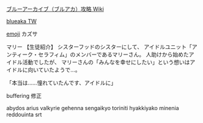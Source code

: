 
[ブルーアーカイブ（ブルアカ）攻略 Wiki](https://bluearchive.wikiru.jp/?%E2%98%853) 

[blueaka TW](https://forum.nexon.com/bluearchiveTW/main)

[emoji](https://emojipedia.org/)
カズサ


マリー
【生徒紹介】
シスターフッドのシスターにして、
アイドルユニット「アンティーク・セラフィム」のメンバーであるマリーさん。
人助けから始めたアイドル活動でしたが、
マリーさんの「みんなを幸せにしたい」という想いはアイドルに向いていたようで…。

「本当は……憧れていたんです、アイドルに」           

buffering 修正

abydos
arius
valkyrie
gehenna
sengaikyo
toriniti
hyakkiyako
minenia
reddouinta
srt
